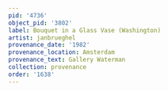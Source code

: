 ```yaml
---
pid: '4736'
object_pid: '3802'
label: Bouquet in a Glass Vase (Washington)
artist: janbrueghel
provenance_date: '1982'
provenance_location: Amsterdam
provenance_text: Gallery Waterman
collection: provenance
order: '1638'
---
```

